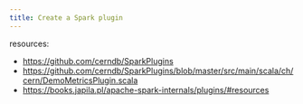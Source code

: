```yaml
---
title: Create a Spark plugin
---
```


resources:
- https://github.com/cerndb/SparkPlugins
- https://github.com/cerndb/SparkPlugins/blob/master/src/main/scala/ch/cern/DemoMetricsPlugin.scala
- https://books.japila.pl/apache-spark-internals/plugins/#resources